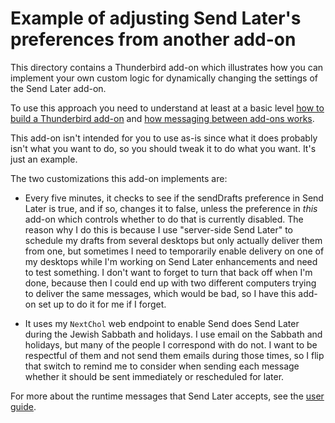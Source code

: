 # Example of adjusting Send Later's preferences from another add-on

This directory contains a Thunderbird add-on which illustrates how you can implement your own custom logic for dynamically changing the settings of the Send Later add-on.

To use this approach you need to understand at least at a basic level [how to build a Thunderbird add-on][buildaddon] and [how messaging between add-ons works][sendmessage].

This add-on isn't intended for you to use as-is since what it does probably isn't what you want to do, so you should tweak it to do what you want. It's just an example.

The two customizations this add-on implements are:

* Every five minutes, it checks to see if the sendDrafts preference in Send Later is true, and if so, changes it to false, unless the preference in _this_ add-on which controls whether to do that is currently disabled. The reason why I do this is because I use "server-side Send Later" to schedule my drafts from several desktops but only actually deliver them from one, but sometimes I need to temporarily enable delivery on one of my desktops while I'm working on Send Later enhancements and need to test something. I don't want to forget to turn that back off when I'm done, because then I could end up with two different computers trying to deliver the same messages, which would be bad, so I have this add-on set up to do it for me if I forget.

* It uses my `NextChol` web endpoint to enable Send does Send Later during the Jewish Sabbath and holidays. I use email on the Sabbath and holidays, but many of the people I correspond with do not. I want to be respectful of them and not send them emails during those times, so I flip that switch to remind me to consider when sending each message whether it should be sent immediately or rescheduled for later.

For more about the runtime messages that Send Later accepts, see the [user guide][runtime].

[buildaddon]: https://developer.thunderbird.net/add-ons/about-add-ons
[sendmessage]: https://developer.mozilla.org/en-US/docs/Mozilla/Add-ons/WebExtensions/API/runtime/sendMessage
[runtime]: https://extended-thunder.github.io/send-later/#runtime
